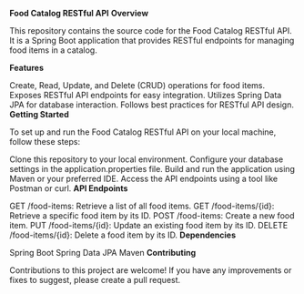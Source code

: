 **Food Catalog RESTful API**
**Overview**

This repository contains the source code for the Food Catalog RESTful API. It is a Spring Boot application that provides RESTful endpoints for managing food items in a catalog.

**Features**

Create, Read, Update, and Delete (CRUD) operations for food items.
Exposes RESTful API endpoints for easy integration.
Utilizes Spring Data JPA for database interaction.
Follows best practices for RESTful API design.
**Getting Started**

To set up and run the Food Catalog RESTful API on your local machine, follow these steps:

Clone this repository to your local environment.
Configure your database settings in the application.properties file.
Build and run the application using Maven or your preferred IDE.
Access the API endpoints using a tool like Postman or curl.
**API Endpoints**

GET /food-items: Retrieve a list of all food items.
GET /food-items/{id}: Retrieve a specific food item by its ID.
POST /food-items: Create a new food item.
PUT /food-items/{id}: Update an existing food item by its ID.
DELETE /food-items/{id}: Delete a food item by its ID.
**Dependencies**

Spring Boot
Spring Data JPA
Maven
**Contributing**

Contributions to this project are welcome! If you have any improvements or fixes to suggest, please create a pull request.
